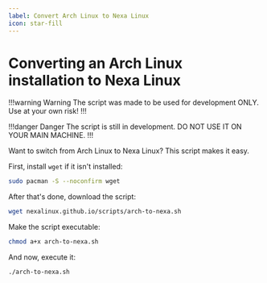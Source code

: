 ```yaml
---
label: Convert Arch Linux to Nexa Linux
icon: star-fill
---
```


# Converting an Arch Linux installation to Nexa Linux

!!!warning Warning
The script was made to be used for development ONLY. Use at your own risk!
!!!

!!!danger Danger
The script is still in development. DO NOT USE IT ON YOUR MAIN MACHINE.
!!!

Want to switch from Arch Linux to Nexa Linux? This script makes it easy.

First, install `wget` if it isn't installed:

```bash
sudo pacman -S --noconfirm wget
```

After that's done, download the script:

```bash
wget nexalinux.github.io/scripts/arch-to-nexa.sh
```

Make the script executable:

```bash
chmod a+x arch-to-nexa.sh
```

And now, execute it:

```bash
./arch-to-nexa.sh
```
